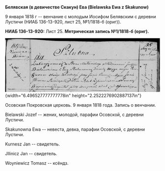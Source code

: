 **Белявская (в девичестве Скакун) Ева (Bielawska Ewa z Skakunow)**

9 января 1818 г -- венчание с молодым Иосифом Белявским с деревни
Лустичи (НИАБ 136-13-920, лист 25, №1/1818-б (ориг)).

**НИАБ 136-13-920:** Лист 25. **Метрическая запись №1/1818-б (ориг).**

![](./media/608e6c925e41b959c7dc2bd2752b816064cf7d1c.png){width="6.496527777777778in"
height="2.2522276902887137in"}

Осовская Покровская церковь. 9 января 1818 года. Запись о венчании.

Bielawski Jozef -- жених, молодой, парафии Осовской, с деревни Лустичи.

Skakunowna Ewa -- невеста, девка, парафии Осовской, с деревни Лустичи.

Kurnesz Jan -- свидетель.

Jllinicz Jan -- свидетель.

Woyniewicz Tomasz -- ксёндз.
